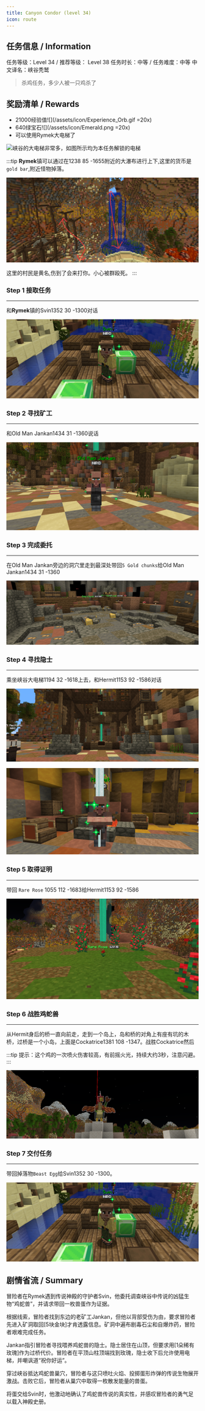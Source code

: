 ```yaml
---
title: Canyon Condor (level 34)
icon: route
---
```





## 任务信息 / Information
任务等级：Level 34 / 推荐等级： Level 38
任务时长：中等 / 任务难度：中等
中文译名：峡谷秃鹫

>杀鸡任务，多少人被一只鸡杀了

## 奖励清单 / Rewards

+ 21000经验值![](/assets/icon/Experience_Orb.gif =20x)
+ 640绿宝石![](/assets/icon/Emerald.png =20x)
+ 可以使用Rymek大电梯了

![峡谷的大电梯非常多，如图所示均为本任务解锁的电梯](/assets/img/lv34-8.png)

:::tip
**Rymek**镇可以通过在<CC>1238 85 -1655</CC>附近的大瀑布进行上下,这里的货币是`gold bar`,附近怪物掉落。

![在没解锁电梯之前可以从这两条路上下](/assets/img/lv34-9.png)

这里的村民是黄名,伤到了会来打你。小心被群殴死。
:::

### Step 1 接取任务
---

和**Rymek**镇的<NPC>Svin</NPC><CC>1352 30 -1300</CC>对话

![](/assets/img/lv34-1.png)
### Step 2 寻找矿工
---

和<NPC>Old Man Jankan</NPC><CC>1434 31 -1360</CC>说话

![](/assets/img/lv34-2.png)

### Step 3 完成委托
---

在<NPC>Old Man Jankan</NPC>旁边的洞穴里走到最深处带回`5 Gold chunks`给<NPC>Old Man Jankan</NPC><CC>1434 31 -1360</CC>

![](/assets/img/lv34-3.png)
### Step 4 寻找隐士
--- 

乘坐峡谷大电梯<CC>1194 32 -1618</CC>上去，和<NPC>Hermit</NPC><CC>1153 92 -1586</CC>对话

![](/assets/img/lv34-4.png)

![](/assets/img/lv34-5.png)
### Step 5 取得证明
---

带回 `Rare Rose` <CC>1055 112 -1683</CC>给<NPC>Hermit</NPC><CC>1153 92 -1586</CC>

![](/assets/img/lv34-6.png)
### Step 6 战胜鸡蛇兽
--- 

从<NPC>Hermit</NPC>身后的桥一直向前走，走到一个岛上，岛和桥的对角上有座有坑的木桥，过桥是一个小岛，上面是<mob>Cockatrice</mob><CC>1381 108 -1347</CC>。战胜<mob>Cockatrice</mob>然后

:::tip
提示：这个鸡的一次喷火伤害较高，有前摇火光，持续大约3秒，注意闪避。
:::

![](/assets/img/lv34-7.png)

### Step 7 交付任务
---
带回掉落物`Beast Egg`给<NPC>Svin</NPC><CC>1352 30 -1300</CC>。

![](/assets/img/lv34-1.png)

## 剧情省流 / Summary

冒险者在Rymek遇到传说神殿的守护者Svin，他委托调查峡谷中传说的凶猛生物“鸡蛇兽”，并请求带回一枚兽蛋作为证据。

根据线索，冒险者找到东边的老矿工Jankan，但他以背部受伤为由，要求冒险者先进入矿洞取回[5块金块]才肯透露信息。矿洞中遍布剧毒石尘和自爆炸药，冒险者艰难完成任务。

Jankan指引冒险者寻找喂养鸡蛇兽的隐士。隐士居住在山顶，但要求用[1朵稀有玫瑰]作为过桥代价。冒险者在平顶山柱顶端找到玫瑰，隐士收下后允许使用电梯，并嘲讽道“祝你好运”。

穿过峡谷抵达鸡蛇兽巢穴，冒险者与这只喷吐火焰、投掷蛋形炸弹的传说生物展开激战。击败它后，冒险者从巢穴中取得一枚散发能量的兽蛋。

将蛋交给Svin时，他激动地确认了鸡蛇兽传说的真实性，并感叹冒险者的勇气足以载入神殿史册。
